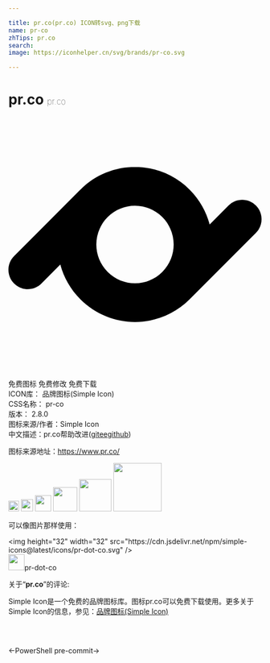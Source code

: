 ```yaml
---

title: pr.co(pr.co) ICON转svg、png下载
name: pr-co
zhTips: pr.co
search: 
image: https://iconhelper.cn/svg/brands/pr-co.svg

---
```


# pr.co  <small style="font-size: 60%;font-weight: 100">pr.co</small>

<div id="svg" class="svg-wrap">
<svg role="img" xmlns="http://www.w3.org/2000/svg" viewBox="0 0 24 24"><title>pr.co icon</title><path d="M11.9998 4.67c1.876 0 3.7518.7157 5.1832 2.1468l.0167.0167.0053.0055.0014.0015.0016.0014c.9304.9393 1.5546 2.0673 1.873 3.2602l1.7906-1.7905c.7157-.7157 1.8761-.7157 2.5916 0 .7157.7155.7157 1.8758 0 2.5913l-6.2802 6.2803c-1.4314 1.4314-3.3073 2.1468-5.1832 2.1468-1.8758 0-3.7517-.7154-5.1831-2.1468-.9442-.9442-1.5768-2.0816-1.898-3.285L3.128 15.6887c-.7154.716-1.8758.716-2.5915 0-.7153-.7155-.7153-1.8758 0-2.5915l6.2478-6.2477a4.8688 4.8688 0 01.0324-.0326h.0002-.0002.0002C8.248 5.3857 10.1239 4.67 11.9999 4.67zm2.5918 9.9216c1.431-1.4312 1.431-3.752 0-5.1832-1.4314-1.4312-3.7521-1.4312-5.1833 0v.0002c-1.4314 1.431-1.4314 3.752 0 5.1832 1.4312 1.4312 3.7517 1.431 5.1831 0h.0002Z"/></svg>
</div>
<detail full-name='pr-co'></detail>

<div class="detail-page">
<p>
<span><span class="badge-success badge">免费图标</span> <span class="badge-success badge">免费修改</span>  <span class="badge-success badge">免费下载</span> </span>
<br/>
<span>
ICON库：
<span class="badge-secondary badge">品牌图标(Simple Icon)</span> 
</span>
<br/>
<span>
CSS名称：
<span class="badge-secondary badge">pr-co</span> 
</span>

<br/>
<span>
版本：
<span class="badge-secondary badge">2.8.0</span> 
</span>
<br/>
<span>图标来源/作者：<span class="badge-light badge">Simple Icon</span></span> 
<br/>
<span class="zh-detail">中文描述：<span class="badge-primary badge">pr.co</span><span class="help-link"><span>帮助改进</span>(<a href="https://gitee.com/liuwave/icon-helper/edit/master/json/brands/pr-co.json" target="_blank" rel="noopener noreferrer">gitee</a><a href="https://github.com/liuwave/icon-helper/edit/master/json/brands/pr-co.json" target="_blank" rel="noopener noreferrer">github</a></span>)</span><br/>
</p>
</div><div class="description description alert alert-light"><p>图标来源地址：<a href="https://www.pr.co/" target="_blank" rel="noopener noreferrer">https://www.pr.co/</a></p></div>
<div class="alert alert-dark">
<img height="21" width="21" src="https://cdn.jsdelivr.net/npm/simple-icons@latest/icons/pr-dot-co.svg" />
<img height="24" width="24" src="https://cdn.jsdelivr.net/npm/simple-icons@latest/icons/pr-dot-co.svg" />
<img height="32" width="32" src="https://cdn.jsdelivr.net/npm/simple-icons@latest/icons/pr-dot-co.svg" />
<img height="48" width="48" src="https://cdn.jsdelivr.net/npm/simple-icons@latest/icons/pr-dot-co.svg" />
<img height="64" width="64" src="https://cdn.jsdelivr.net/npm/simple-icons@latest/icons/pr-dot-co.svg" />
<img height="96" width="96" src="https://cdn.jsdelivr.net/npm/simple-icons@latest/icons/pr-dot-co.svg" />

</div>
<div>
  <p>可以像图片那样使用：    
  </p>
  <div class="alert alert-primary" style="font-size: 14px">
    &lt;img height="32" width="32" src="https://cdn.jsdelivr.net/npm/simple-icons@latest/icons/pr-dot-co.svg" /&gt;
    <copy-btn content='<img height="32" width="32" src="https://cdn.jsdelivr.net/npm/simple-icons@latest/icons/pr-dot-co.svg" />'></copy-btn>
  </div>
  <div class="alert alert-secondary">
    <img height="32" width="32" src="https://cdn.jsdelivr.net/npm/simple-icons@latest/icons/pr-dot-co.svg" />pr-dot-co
    <copy-btn content="pr-dot-co" btn-title="复制图标名称"></copy-btn>
  </div>
</div>
<div class="icon-detail__container">
<p>关于“<b>pr.co</b>”的评论:</p>
</div>
<Vssue title="关于“pr.co”的评论" />
<div><p>Simple Icon是一个免费的品牌图标库。图标pr.co可以免费下载使用。更多关于  Simple Icon的信息，参见：<a target="_blank" href="https://iconhelper.cn/brands.html">品牌图标(Simple Icon)</a>
</p></div>


<div style="padding:2rem 0 " class="page-nav"><p class="inner"><span class="prev">←<router-link to="/icon/powershell.html">PowerShell</router-link></span> <span class="next"><router-link to="/icon/pre-commit.html">pre-commit</router-link>→</span></p></div>
